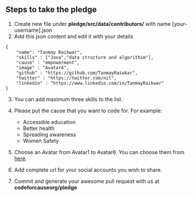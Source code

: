 ## Steps to take the pledge

1. Create new file under **pledge/src/data/contributors/** with name [your-username].json
2. Add this json content and edit it with your details

```
{
    "name": "Tanmay Raikwar",
    "skills" : ["Java","data structure and algorithim"],
    "cause" : "empowerment",
    "image" : "Avatar4",
    "github" : "https://github.com/TanmayRaiwkar",
    "twitter" : "https://twitter.com/nil",
    "linkedin" : "https://www.linkedin.com/in/TanmayRaikwar"
}
```

3. You can add maximum three skills to the list.

4. Please put the cause that you want to code for. For example:

   - Accessible education
   - Better health
   - Spreading awareness
   - Women Safety

5. Choose an Avatar from Avatar1 to Avatar6. You can choose them from [here](../static/images/avatar/).

6. Add complete url for your social accounts you wish to share.

7. Commit and generate your awesome pull request with us at **codeforcauseorg/pledge**
